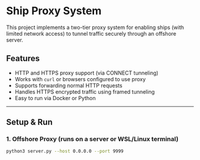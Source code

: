 # Ship Proxy System

This project implements a two-tier proxy system for enabling ships (with limited network access) to tunnel traffic securely through an offshore server.

## Features
- HTTP and HTTPS proxy support (via CONNECT tunneling)
- Works with `curl` or browsers configured to use proxy
- Supports forwarding normal HTTP requests
- Handles HTTPS encrypted traffic using framed tunneling
- Easy to run via Docker or Python

---

## Setup & Run

### 1. Offshore Proxy (runs on a server or WSL/Linux terminal)
```bash
python3 server.py --host 0.0.0.0 --port 9999
